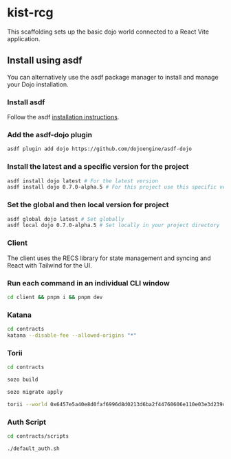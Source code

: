 # kist-rcg

This scaffolding sets up the basic dojo world connected to a React Vite application.

## Install using asdf

You can alternatively use the asdf package manager to install and manage your Dojo installation.

### Install asdf

Follow the asdf [installation instructions](https://asdf-vm.com/guide/getting-started.html).

### Add the asdf-dojo plugin

```bash
asdf plugin add dojo https://github.com/dojoengine/asdf-dojo
```

### Install the latest and a specific version for the project

```bash
asdf install dojo latest # For the latest version
asdf install dojo 0.7.0-alpha.5 # For this project use this specific version
```

### Set the global and then local version for project

```bash
asdf global dojo latest # Set globally
asdf local dojo 0.7.0-alpha.5 # Set locally in your project directory
```

### Client

The client uses the RECS library for state management and syncing and React with Tailwind for the UI.

### Run each command in an individual CLI window



```bash
cd client && pnpm i && pnpm dev
```

### Katana

```bash
cd contracts
katana --disable-fee --allowed-origins "*"
```

### Torii

```bash
cd contracts

sozo build

sozo migrate apply

torii --world 0x6457e5a40e8d0faf6996d8d0213d6ba2f44760606e110e03e3d239c5f769e87 --allowed-origins "*"
```

### Auth Script

```bash
cd contracts/scripts

./default_auth.sh
```
